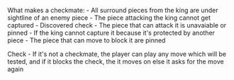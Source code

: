 What makes a checkmate:
    - All surround pieces from the king are under sightline of an enemy piece
    - The piece attacking the king cannot get captured
        - Discovered check
        - The piece that can attack it is unavaiable or pinned
        - If the king cannot capture it because it's protected by another piece
    - The piece that can move to block it are pinned

Check
    - If it's not a checkmate, the player can play any move which will be tested, and if it blocks the check, the it moves on else it asks for the move again
